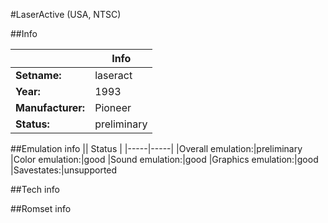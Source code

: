 #LaserActive (USA, NTSC)

##Info

||Info|
|-----|-----|
|**Setname:**|laseract
|**Year:**|1993
|**Manufacturer:**|Pioneer
|**Status:**|preliminary

##Emulation info
|| Status |
|-----|-----|
|Overall emulation:|preliminary
|Color emulation:|good
|Sound emulation:|good
|Graphics emulation:|good
|Savestates:|unsupported

##Tech info

##Romset info

<!--- START OF EDITED COMMENT DO NOT TOUCH TEXT ABOVE-->
